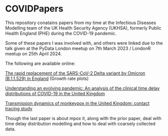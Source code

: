 # COVIDPapers
This repository conatains papers from my time at the Infectious Diseases Modelling team of the UK Health Security Agency (UKHSA), formerly Public Health England (PHE) during the COVID-19 pandemic.

Some of these papers I was involved with, and others were linked due to the talk given at the PyData London meetup on 7th March 2023 / LondonR meetup on 25th April 2024.

The following are available online:

[The rapid replacement of the SARS-CoV-2 Delta variant by Omicron (B.1.1.529) in England](https://www.science.org/doi/10.1126/scitranslmed.abo5395) (Growth rate plots)

[Understanding an evolving pandemic: An analysis of the clinical time delay distributions of COVID-19 in the United Kingdom](https://journals.plos.org/plosone/article?id=10.1371/journal.pone.0257978)

[Transmission dynamics of monkeypox in the United Kingdom: contact tracing study](https://www.bmj.com/content/379/bmj-2022-073153)

Though the last paper is about mpox it, along with the prior paper, deal with time delay distribution modelling and how to deal with coarsely collected data.
